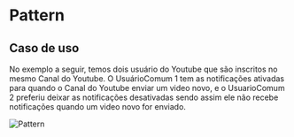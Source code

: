 # Pattern 
## Caso de uso

No exemplo a seguir, temos dois usuário do Youtube que são inscritos no mesmo Canal do Youtube. O UsuárioComum 1 tem as notificações ativadas para quando o Canal do Youtube enviar um video novo, e o UsuarioComum 2 preferiu deixar as notificações desativadas sendo assim ele não recebe notificações quando um video novo for enviado. 

![Pattern](https://user-images.githubusercontent.com/43580298/205724784-039e125a-a44d-418b-9b92-a185c0804e3a.png)


